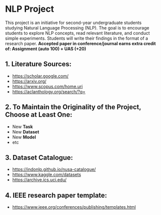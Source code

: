 # NLP Project

This project is an  initiative for second-year undergraduate students studying Natural Language Processing (NLP). The goal is to encourage students to explore NLP concepts, read relevant literature, and conduct simple experiments. Students will write their findings in the format of a research paper. **Accepted paper in conference/journal earns extra credit of: Assignment (auto 100) + UAS (+20)**

## **1. Literature Sources:**
- https://scholar.google.com/
- https://arxiv.org/
- https://www.scopus.com/home.uri
- https://aclanthology.org/search/?q=

## **2. To Maintain the Originality of the Project, Choose at Least One:**
- New **Task**
- New **Dataset**
- New **Model**
- etc

## **3. Dataset Catalogue:** 
- https://indonlp.github.io/nusa-catalogue/
- https://www.kaggle.com/datasets
- https://archive.ics.uci.edu/

## **4. IEEE research paper template:**
- https://www.ieee.org/conferences/publishing/templates.html
